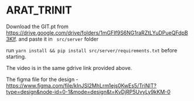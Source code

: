 # ARAT_TRINIT

Download the GIT.pt from https://drive.google.com/drive/folders/1mGFIf9S6NG1raRZtLYuDPueQFdpB3Klf.
and paste it in ` src/server` folder

run `yarn install && pip install src/server/requirements.txt` before starting.

The video is in the same gdrive link provided above.

The figma file for the design - https://www.figma.com/file/kInJSI2MhLrm1ejs0KwEs5/TriNIT?type=design&node-id=0-1&mode=design&t=KvDjRP5UvyLy9kKM-0
